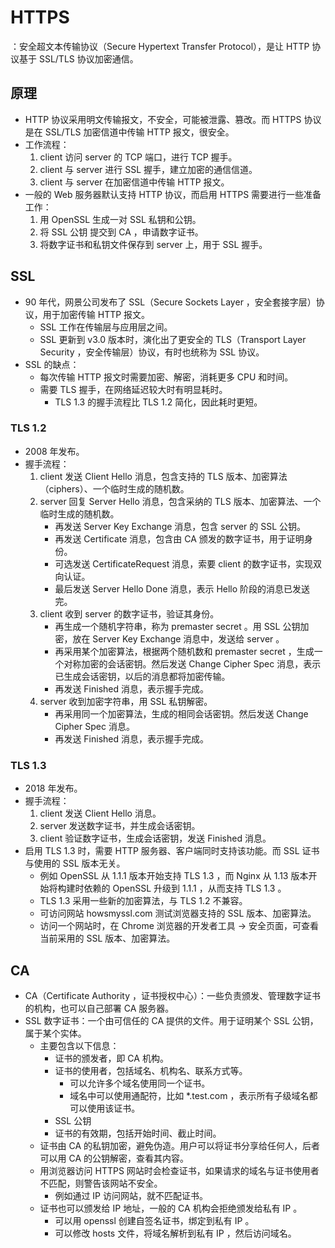 # HTTPS

：安全超文本传输协议（Secure Hypertext Transfer Protocol），是让 HTTP 协议基于 SSL/TLS 协议加密通信。

## 原理

- HTTP 协议采用明文传输报文，不安全，可能被泄露、篡改。而 HTTPS 协议是在 SSL/TLS 加密信道中传输 HTTP 报文，很安全。
- 工作流程：
  1. client 访问 server 的 TCP 端口，进行 TCP 握手。
  2. client 与 server 进行 SSL 握手，建立加密的通信信道。
  3. client 与 server 在加密信道中传输 HTTP 报文。
- 一般的 Web 服务器默认支持 HTTP 协议，而启用 HTTPS 需要进行一些准备工作：
  1. 用 OpenSSL 生成一对 SSL 私钥和公钥。
  2. 将 SSL 公钥 提交到 CA ，申请数字证书。
  3. 将数字证书和私钥文件保存到 server 上，用于 SSL 握手。

## SSL

- 90 年代，网景公司发布了 SSL（Secure Sockets Layer ，安全套接字层）协议，用于加密传输 HTTP 报文。
  - SSL 工作在传输层与应用层之间。
  - SSL 更新到 v3.0 版本时，演化出了更安全的 TLS（Transport Layer Security ，安全传输层）协议，有时也统称为 SSL 协议。
- SSL 的缺点：
  - 每次传输 HTTP 报文时需要加密、解密，消耗更多 CPU 和时间。
  - 需要 TLS 握手，在网络延迟较大时有明显耗时。
    - TLS 1.3 的握手流程比 TLS 1.2 简化，因此耗时更短。

### TLS 1.2

- 2008 年发布。
- 握手流程：
  1. client 发送 Client Hello 消息，包含支持的 TLS 版本、加密算法（ciphers）、一个临时生成的随机数。
  2. server 回复 Server Hello 消息，包含采纳的 TLS 版本、加密算法、一个临时生成的随机数。
      - 再发送 Server Key Exchange 消息，包含 server 的 SSL 公钥。
      - 再发送 Certificate 消息，包含由 CA 颁发的数字证书，用于证明身份。
      - 可选发送 CertificateRequest 消息，索要 client 的数字证书，实现双向认证。
      - 最后发送 Server Hello Done 消息，表示 Hello 阶段的消息已发送完。
  3. client 收到 server 的数字证书，验证其身份。
      - 再生成一个随机字符串，称为 premaster secret 。用 SSL 公钥加密，放在 Server Key Exchange 消息中，发送给 server 。
      - 再采用某个加密算法，根据两个随机数和 premaster secret ，生成一个对称加密的会话密钥。然后发送 Change Cipher Spec 消息，表示已生成会话密钥，以后的消息都将加密传输。
      - 再发送 Finished 消息，表示握手完成。
  4. server 收到加密字符串，用 SSL 私钥解密。
      - 再采用同一个加密算法，生成的相同会话密钥。然后发送 Change Cipher Spec 消息。
      - 再发送 Finished 消息，表示握手完成。

### TLS 1.3

- 2018 年发布。
- 握手流程：
  1. client 发送 Client Hello 消息。
  2. server 发送数字证书，并生成会话密钥。
  3. client 验证数字证书，生成会话密钥，发送 Finished 消息。
- 启用 TLS 1.3 时，需要 HTTP 服务器、客户端同时支持该功能。而 SSL 证书与使用的 SSL 版本无关。
  - 例如 OpenSSL 从 1.1.1 版本开始支持 TLS 1.3 ，而 Nginx 从 1.13 版本开始将构建时依赖的 OpenSSL 升级到 1.1.1 ，从而支持 TLS 1.3 。
  - TLS 1.3 采用一些新的加密算法，与 TLS 1.2 不兼容。
  - 可访问网站 howsmyssl.com 测试浏览器支持的 SSL 版本、加密算法。
  - 访问一个网站时，在 Chrome 浏览器的开发者工具 -> 安全页面，可查看当前采用的 SSL 版本、加密算法。

## CA

- CA（Certificate Authority ，证书授权中心）：一些负责颁发、管理数字证书的机构，也可以自己部署 CA 服务器。
- SSL 数字证书：一个由可信任的 CA 提供的文件。用于证明某个 SSL 公钥，属于某个实体。
  - 主要包含以下信息：
    - 证书的颁发者，即 CA 机构。
    - 证书的使用者，包括域名、机构名、联系方式等。
      - 可以允许多个域名使用同一个证书。
      - 域名中可以使用通配符，比如 *.test.com ，表示所有子级域名都可以使用该证书。
    - SSL 公钥
    - 证书的有效期，包括开始时间、截止时间。
  - 证书由 CA 的私钥加密，避免伪造。用户可以将证书分享给任何人，后者可以用 CA 的公钥解密，查看其内容。
  - 用浏览器访问 HTTPS 网站时会检查证书，如果请求的域名与证书使用者不匹配，则警告该网站不安全。
    - 例如通过 IP 访问网站，就不匹配证书。
  - 证书也可以颁发给 IP 地址，一般的 CA 机构会拒绝颁发给私有 IP 。
    - 可以用 openssl 创建自签名证书，绑定到私有 IP 。
    - 可以修改 hosts 文件，将域名解析到私有 IP ，然后访问域名。
